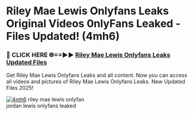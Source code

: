 # Riley Mae Lewis Onlyfans Leaks Original Videos 0nlyFans Leaked - Files Updated! (4mh6)

<h3>🔴 CLICK HERE 🌐==►► <a href="https://tinyurl.com/2wckxsce" rel="nofollow">Riley Mae Lewis Onlyfans Leaks Updated Files</a></h3>

Get Riley Mae Lewis Onlyfans Leaks and all content. Now you can access all videos and pictures of Riley Mae Lewis Onlyfans Leaks. New Updated Files 2025!

[![4mh6](https://i.imgur.com/AFduVYN.gif)](https://tinyurl.com/2wckxsce)
riley mae lewis onlyfan<br>
jordan lewis onlyfans leaked